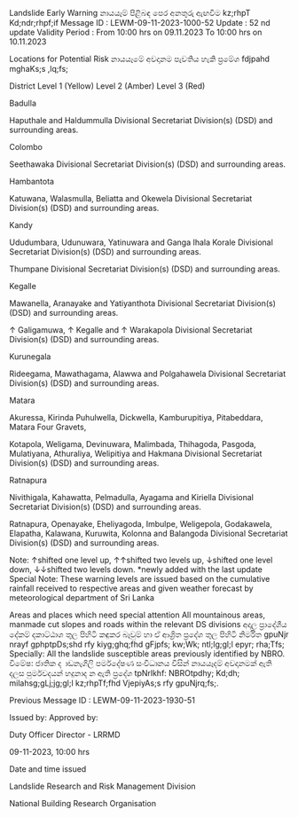 Landslide Early Warning නායයෑම් පිළිබඳ පෙර අනතුරු ඇඟවීම kz;rhpT Kd;ndr;rhpf;if Message ID : LEWM-09-11-2023-1000-52 Update : 52 nd update Validity Period : From 10:00 hrs on 09.11.2023 To 10:00 hrs on 10.11.2023

Locations for Potential Risk නායයෑමේ අවදානම පැවතිය හැකි ප්‍රමේශ fdjpahd mghaKs;s ,lq;fs;

District Level 1 (Yellow) Level 2 (Amber) Level 3 (Red)

Badulla

Haputhale and Haldummulla Divisional Secretariat Division(s) (DSD) and surrounding areas.

Colombo

Seethawaka Divisional Secretariat Division(s) (DSD) and surrounding areas.

Hambantota

Katuwana, Walasmulla, Beliatta and Okewela Divisional Secretariat Division(s) (DSD) and surrounding areas.

Kandy

Ududumbara, Udunuwara, Yatinuwara and Ganga Ihala Korale Divisional Secretariat Division(s) (DSD) and surrounding areas.

Thumpane Divisional Secretariat Division(s) (DSD) and surrounding areas.

Kegalle

Mawanella, Aranayake and Yatiyanthota Divisional Secretariat Division(s) (DSD) and surrounding areas.

↑ Galigamuwa, ↑ Kegalle and ↑ Warakapola Divisional Secretariat Division(s) (DSD) and surrounding areas.

Kurunegala

Rideegama, Mawathagama, Alawwa and Polgahawela Divisional Secretariat Division(s) (DSD) and surrounding areas.

Matara

Akuressa, Kirinda Puhulwella, Dickwella, Kamburupitiya, Pitabeddara, Matara Four Gravets,

Kotapola, Weligama, Devinuwara, Malimbada, Thihagoda, Pasgoda, Mulatiyana, Athuraliya, Welipitiya and Hakmana Divisional Secretariat Division(s) (DSD) and surrounding areas.

Ratnapura

Nivithigala, Kahawatta, Pelmadulla, Ayagama and Kiriella Divisional Secretariat Division(s) (DSD) and surrounding areas.

Ratnapura, Openayake, Eheliyagoda, Imbulpe, Weligepola, Godakawela, Elapatha, Kalawana, Kuruwita, Kolonna and Balangoda Divisional Secretariat Division(s) (DSD) and surrounding areas.

Note: ↑shifted one level up, ↑↑shifted two levels up, ↓shifted one level down, ↓↓shifted two levels down. *newly added with the last update Special Note: These warning levels are issued based on the cumulative rainfall received to respective areas and given weather forecast by meteorological department of Sri Lanka

Areas and places which need special attention All mountainous areas, manmade cut slopes and roads within the relevant DS divisions අදාල ප්‍රාදේශීය දේකම් දකාට්ඨාශ තුල පිහිටි කඳුකර බෑවුම් හා ඒ ආශ්‍රිත ප්‍රදේශ තුල පිහිටි නිර්මිත gpuNjr nrayf gphptpDs;shd rfy kiyg;ghq;fhd gFjpfs; kw;Wk; ntl;lg;gl;l epyr; rha;Tfs; Specially: All the landslide susceptible areas previously identified by NBRO. විමේෂ: ජාතික ද ාඩනැගිලි පර්මදේෂණ සංවිධානය විසින් නායයෑදම් අවදානමක් ඇති දලස පුර්මවදයන් හදුනාද න ඇති ප්‍රදේශ tpNrlkhf: NBROtpdhy; Kd;dh; milahsg;gLj;jg;gl;l kz;rhpTf;fhd VjepiyAs;s rfy gpuNjrq;fs;.

Previous Message ID : LEWM-09-11-2023-1930-51

Issued by: Approved by:

Duty Officer Director - LRRMD

09-11-2023, 10:00 hrs

Date and time issued

Landslide Research and Risk Management Division

National Building Research Organisation